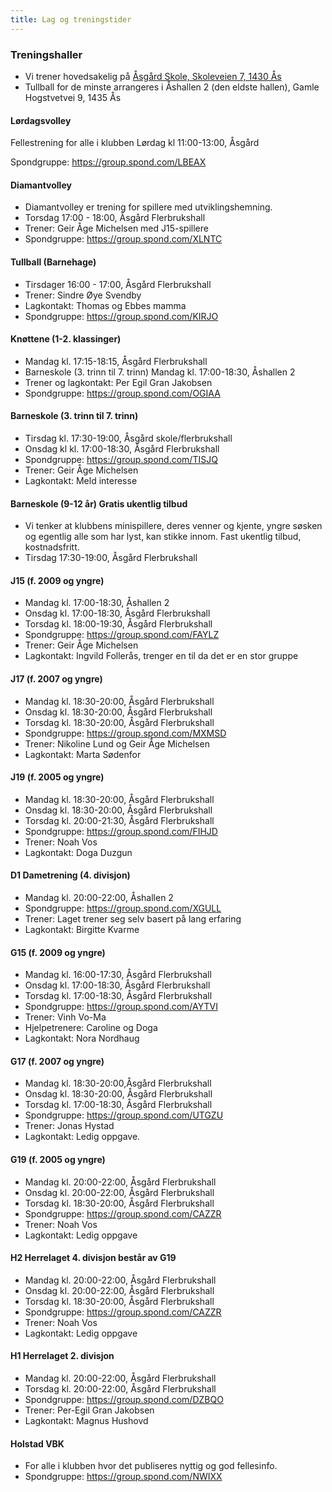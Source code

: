```yaml
---
title: Lag og treningstider
---
```


### Treningshaller

- Vi trener hovedsakelig på [Åsgård Skole, Skoleveien 7, 1430 Ås](https://goo.gl/maps/7vrwL8nrGXpeffq59)
- Tullball for de minste arrangeres i Åshallen 2 (den
  eldste hallen), Gamle Hogstvetvei 9, 1435 Ås

#### Lørdagsvolley

Fellestrening for alle i klubben Lørdag kl 11:00-13:00, Åsgård

Spondgruppe: https://group.spond.com/LBEAX

#### Diamantvolley

- Diamantvolley er trening for spillere med utviklingshemning.
- Torsdag 17:00 - 18:00, Åsgård Flerbrukshall
- Trener: Geir Åge Michelsen med J15-spillere
- Spondgruppe: https://group.spond.com/XLNTC

#### Tullball (Barnehage)

- Tirsdager 16:00 - 17:00, Åsgård Flerbrukshall
- Trener: Sindre Øye Svendby
- Lagkontakt: Thomas og Ebbes mamma
- Spondgruppe: https://group.spond.com/KIRJO

#### Knøttene (1-2. klassinger)

- Mandag kl. 17:15-18:15, Åsgård Flerbrukshall
- Barneskole (3. trinn til 7. trinn) Mandag kl. 17:00-18:30, Åshallen 2
- Trener og lagkontakt: Per Egil Gran Jakobsen
- Spondgruppe: https://group.spond.com/OGIAA

#### Barneskole (3. trinn til 7. trinn)

- Tirsdag kl. 17:30-19:00, Åsgård skole/flerbrukshall
- Onsdag kl kl. 17:00-18:30, Åsgård Flerbrukshall
- Spondgruppe: https://group.spond.com/TISJQ
- Trener: Geir Åge Michelsen
- Lagkontakt: Meld interesse

#### Barneskole (9-12 år) Gratis ukentlig tilbud

- Vi tenker at klubbens minispillere, deres venner og kjente, yngre søsken og
  egentlig alle som har lyst, kan stikke innom. Fast ukentlig tilbud,
  kostnadsfritt.
- Tirsdag 17:30-19:00, Åsgård Flerbrukshall

#### J15 (f. 2009 og yngre)

- Mandag kl. 17:00-18:30, Åshallen 2
- Onsdag kl. 17:00-18:30, Åsgård Flerbrukshall
- Torsdag kl. 18:00-19:30, Åsgård Flerbrukshall
- Spondgruppe: https://group.spond.com/FAYLZ
- Trener: Geir Åge Michelsen
- Lagkontakt: Ingvild Follerås, trenger en til da det er en stor gruppe

#### J17 (f. 2007 og yngre)

- Mandag kl. 18:30-20:00, Åsgård Flerbrukshall
- Onsdag kl. 18:30-20:00, Åsgård Flerbrukshall
- Torsdag kl. 18:30-20:00, Åsgård Flerbrukshall
- Spondgruppe: https://group.spond.com/MXMSD
- Trener: Nikoline Lund og Geir Åge Michelsen
- Lagkontakt: Marta Sødenfor

#### J19 (f. 2005 og yngre)

- Mandag kl. 18:30-20:00, Åsgård Flerbrukshall
- Onsdag kl. 18:30-20:00, Åsgård Flerbrukshall
- Torsdag kl. 20:00-21:30, Åsgård Flerbrukshall
- Spondgruppe: https://group.spond.com/FIHJD
- Trener: Noah Vos
- Lagkontakt: Doga Duzgun

#### D1 Dametrening (4. divisjon)

- Mandag kl. 20:00-22:00, Åshallen 2
- Spondgruppe: https://group.spond.com/XGULL
- Trener: Laget trener seg selv basert på lang erfaring
- Lagkontakt: Birgitte Kvarme

#### G15 (f. 2009 og yngre)

- Mandag kl. 16:00-17:30, Åsgård Flerbrukshall
- Onsdag kl. 17:00-18:30, Åsgård Flerbrukshall
- Torsdag kl. 17:00-18:30, Åsgård Flerbrukshall
- Spondgruppe: https://group.spond.com/AYTVI
- Trener: Vinh Vo-Ma
- Hjelpetrenere: Caroline og Doga
- Lagkontakt: Nora Nordhaug

#### G17 (f. 2007 og yngre)

- Mandag kl. 18:30-20:00,Åsgård Flerbrukshall
- Onsdag kl. 18:30-20:00, Åsgård Flerbrukshall
- Torsdag kl. 17:00-18:30, Åsgård Flerbrukshall
- Spondgruppe: https://group.spond.com/UTGZU
- Trener: Jonas Hystad
- Lagkontakt: Ledig oppgave.

#### G19 (f. 2005 og yngre)

- Mandag kl. 20:00-22:00, Åsgård Flerbrukshall
- Onsdag kl. 20:00-22:00, Åsgård Flerbrukshall
- Torsdag kl. 18:30-20:00, Åsgård Flerbrukshall
- Spondgruppe: https://group.spond.com/CAZZR
- Trener: Noah Vos
- Lagkontakt: Ledig oppgave

#### H2 Herrelaget 4. divisjon består av G19

- Mandag kl. 20:00-22:00, Åsgård Flerbrukshall
- Onsdag kl. 20:00-22:00, Åsgård Flerbrukshall
- Torsdag kl. 18:30-20:00, Åsgård Flerbrukshall
- Spondgruppe: https://group.spond.com/CAZZR
- Trener: Noah Vos
- Lagkontakt: Ledig oppgave

#### H1 Herrelaget 2. divisjon

- Mandag kl. 20:00-22:00, Åsgård Flerbrukshall
- Torsdag kl. 20:00-22:00, Åsgård Flerbrukshall
- Spondgruppe: https://group.spond.com/DZBQO
- Trener: Per-Egil Gran Jakobsen
- Lagkontakt: Magnus Hushovd

#### Holstad VBK

- For alle i klubben hvor det publiseres nyttig og god fellesinfo.
- Spondgruppe: https://group.spond.com/NWIXX
